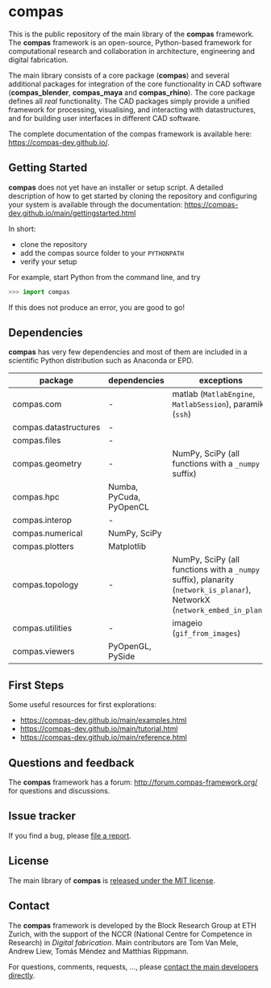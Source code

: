 # compas

This is the public repository of the main library of the **compas** framework.
The **compas** framework is an open-source, Python-based framework for computational
research and collaboration in architecture, engineering and digital fabrication.

The main library consists of a core package (**compas**) and several additional
packages for integration of the core functionality in CAD software (**compas_blender**,
**compas_maya** and **compas_rhino**). The core package defines all *real* functionality.
The CAD packages simply provide a unified framework for processing, visualising,
and interacting with datastructures, and for building user interfaces in different
CAD software.

The complete documentation of the compas framework is available here: https://compas-dev.github.io/.


## Getting Started

**compas** does not yet have an installer or setup script. A detailed description
of how to get started by cloning the repository and configuring your system
is available through the documentation: https://compas-dev.github.io/main/gettingstarted.html

In short:

* clone the repository
* add the compas source folder to your ``PYTHONPATH``
* verify your setup

For example, start Python from the command line, and try

```python
>>> import compas
```

If this does not produce an error, you are good to go!


## Dependencies

**compas** has very few dependencies and most of them are included in a scientific
Python distribution such as Anaconda or EPD.

| package               | dependencies             | exceptions
| --------------------- | ------------------------ | -------------------------- 
| compas.com            | -                        | matlab (``MatlabEngine``, ``MatlabSession``), paramiko (``ssh``)
| compas.datastructures | -                        |
| compas.files          | -                        |
| compas.geometry       | -                        | NumPy, SciPy (all functions with a ``_numpy`` suffix)
| compas.hpc            | Numba, PyCuda, PyOpenCL  | 
| compas.interop        | -                        |
| compas.numerical      | NumPy, SciPy             |
| compas.plotters       | Matplotlib               |
| compas.topology       | -                        | NumPy, SciPy (all functions with a ``_numpy`` suffix), planarity (``network_is_planar``), NetworkX (``network_embed_in_plane``)
| compas.utilities      | -                        | imageio (``gif_from_images``)
| compas.viewers        | PyOpenGL, PySide         |


## First Steps

Some useful resources for first explorations:

* https://compas-dev.github.io/main/examples.html
* https://compas-dev.github.io/main/tutorial.html
* https://compas-dev.github.io/main/reference.html


## Questions and feedback

The **compas** framework has a forum: http://forum.compas-framework.org/
for questions and discussions.


## Issue tracker

If you find a bug, please [file a report](https://github.com/compas-dev/compas/issues).


## License

The main library of **compas** is [released under the MIT license](https://compas-dev.github.io/license.html).


## Contact

The **compas** framework is developed by the Block Research Group at ETH Zurich,
with the support of the NCCR (National Centre for Competence in Research) in *Digital fabrication*.
Main contributors are Tom Van Mele, Andrew Liew, Tomás Méndez and Matthias Rippmann.

For questions, comments, requests, ..., please [contact the main developers directly](mailto:van.mele@arch.ethz.ch,liew@arch.ethz.ch,mendez@arch.ethz.ch,rippmann@arch.ethz.ch).


